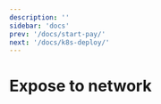 ```yaml
---
description: ''
sidebar: 'docs'
prev: '/docs/start-pay/'
next: '/docs/k8s-deploy/'
---
```


# Expose to network
